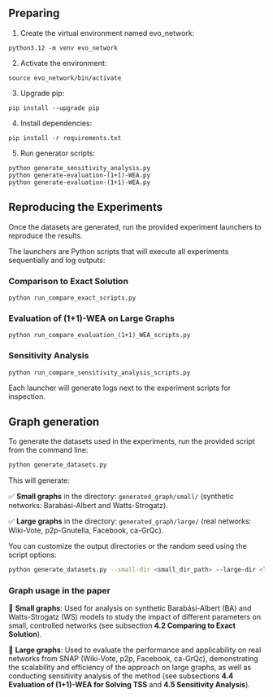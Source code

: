 ## Preparing

1) Create the virtual environment named evo_network:

```
python3.12 -m venv evo_network
```

2) Activate the environment:

```
source evo_network/bin/activate
```

3) Upgrade pip:

```
pip install --upgrade pip
```

4) Install dependencies:

```
pip install -r requirements.txt
```

5) Run generator scripts:

```
python generate_sensitivity_analysis.py
python generate-evaluation-(1+1)-WEA.py
python generate-evaluation-(1+1)-WEA.py
```

## Reproducing the Experiments
Once the datasets are generated, run the provided experiment launchers to reproduce the results.

The launchers are Python scripts that will execute all experiments sequentially and log outputs:

### Comparison to Exact Solution

```
python run_compare_exact_scripts.py
```

### Evaluation of (1+1)-WEA on Large Graphs

```
python run_compare_evaluation_(1+1)_WEA_scripts.py
```

### Sensitivity Analysis

```
python run_compare_sensitivity_analysis_scripts.py
```
Each launcher will generate logs next to the experiment scripts for inspection.

## Graph generation

To generate the datasets used in the experiments, run the provided script from the command line:

```bash
python generate_datasets.py
```

This will generate:

✅ **Small graphs** in the directory:
`generated_graph/small/` (synthetic networks: Barabási-Albert and Watts-Strogatz).

✅ **Large graphs** in the directory:
`generated_graph/large/` (real networks: Wiki-Vote, p2p-Gnutella, Facebook, ca-GrQc).

You can customize the output directories or the random seed using the script options:

```bash
python generate_datasets.py --small-dir <small_dir_path> --large-dir <large_dir_path> --seed 123
```

### Graph usage in the paper

🔹 **Small graphs**:
Used for analysis on synthetic Barabási-Albert (BA) and Watts-Strogatz (WS) models to study the impact of different parameters on small, controlled networks (see subsection **4.2 Comparing to Exact Solution**).

🔹 **Large graphs**:
Used to evaluate the performance and applicability on real networks from SNAP (Wiki-Vote, p2p, Facebook, ca-GrQc), demonstrating the scalability and efficiency of the approach on large graphs, as well as conducting sensitivity analysis of the method (see subsections **4.4 Evaluation of (1+1)-WEA for Solving TSS** and **4.5 Sensitivity Analysis**).